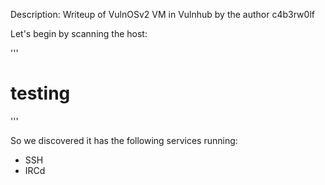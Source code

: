 Description: Writeup of VulnOSv2 VM in Vulnhub by the author c4b3rw0lf

Let's begin by scanning the host: 

'''
# testing
'''

So we discovered it has the following services running:
- SSH
- IRCd


